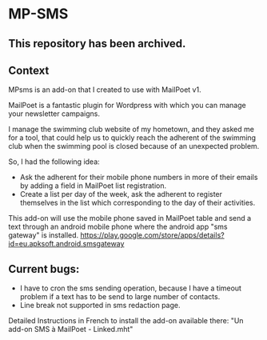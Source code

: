 # MP-SMS

## This repository has been archived.

## Context

MPsms is an add-on that I created to use with MailPoet v1.

MailPoet is a fantastic plugin for Wordpress with which you can manage your newsletter campaigns.

I manage the swimming club website of my hometown, and they asked me for a tool, that could help us to quickly reach the adherent of the swimming club when the swimming pool is closed because of an unexpected problem.

So, I had the following idea:
* Ask the adherent for their mobile phone numbers in more of their emails by adding a field in MailPoet list registration.
* Create a list per day of the week, ask the adherent to register themselves in the list which corresponding to the day of their activities.

This add-on will use the mobile phone saved in MailPoet table and send a text through an android mobile phone where the android app "sms gateway" is installed.
https://play.google.com/store/apps/details?id=eu.apksoft.android.smsgateway

## Current bugs:

* I have to cron the sms sending operation, because I have a timeout problem if a text has to be send to large number of contacts.
* Line break not supported in sms redaction page.

Detailed Instructions in French to install the add-on available there: "Un add-on SMS à MailPoet - Linked.mht"